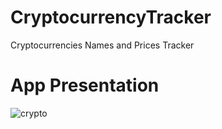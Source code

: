 # CryptocurrencyTracker
Cryptocurrencies Names and Prices Tracker
# App Presentation
![crypto](https://user-images.githubusercontent.com/83028055/182144389-249defbc-1727-4e4b-80ca-93506ee4c841.gif)
